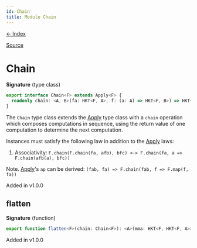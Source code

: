 ```yaml
---
id: Chain
title: Module Chain
---
```


[← Index](.)

[Source](https://github.com/gcanti/fp-ts/blob/master/src/Chain.ts)

# Chain

**Signature** (type class)

```ts
export interface Chain<F> extends Apply<F> {
  readonly chain: <A, B>(fa: HKT<F, A>, f: (a: A) => HKT<F, B>) => HKT<F, B>
}
```

The `Chain` type class extends the [Apply](./Apply.md) type class with a `chain` operation which composes computations in
sequence, using the return value of one computation to determine the next computation.

Instances must satisfy the following law in addition to the [Apply](./Apply.md) laws:

1. Associativity: `F.chain(F.chain(fa, afb), bfc) <-> F.chain(fa, a => F.chain(afb(a), bfc))`

Note. [Apply](./Apply.md)'s `ap` can be derived: `(fab, fa) => F.chain(fab, f => F.map(f, fa))`

Added in v1.0.0

## flatten

**Signature** (function)

```ts
export function flatten<F>(chain: Chain<F>): <A>(mma: HKT<F, HKT<F, A>>) => HKT<F, A>  { ... }
```

Added in v1.0.0
